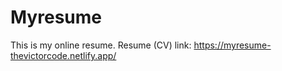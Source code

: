 # Myresume
 This is my online resume.
 Resume (CV) link: https://myresume-thevictorcode.netlify.app/
